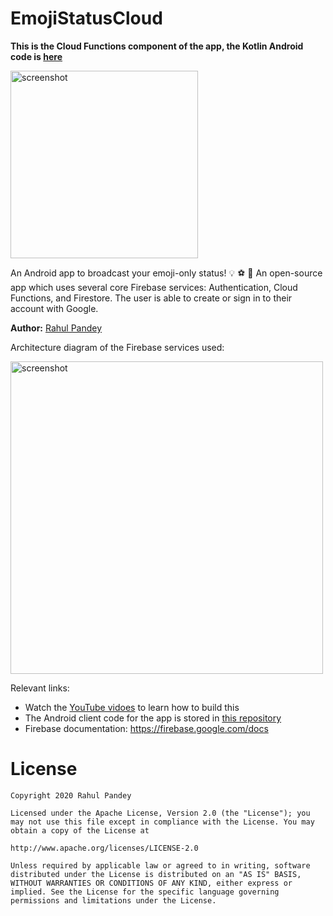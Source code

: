 # EmojiStatusCloud

**This is the Cloud Functions component of the app, the Kotlin Android code is [here](https://github.com/rpandey1234/EmojiStatus)**

<img src='https://i.imgur.com/LzCfRxG.png' width='300px' title='screenshot' />

An Android app to broadcast your emoji-only status! 💡 ⚽️ 🥰 An open-source app which uses several core Firebase services: Authentication, Cloud Functions, and Firestore. The user is able to create or sign in to their account with Google.

**Author:** [Rahul Pandey](https://www.youtube.com/rpandey1234)

Architecture diagram of the Firebase services used: 

<img src='https://i.imgur.com/8PudBiz.png' width='500px' title='screenshot' />

Relevant links:
- Watch the [YouTube vidoes](https://youtu.be/7gF6uUSQXC4) to learn how to build this
- The Android client code for the app is stored in [this repository](https://github.com/rpandey1234/EmojiStatus)
- Firebase documentation: https://firebase.google.com/docs

# License

    Copyright 2020 Rahul Pandey

    Licensed under the Apache License, Version 2.0 (the "License"); you may not use this file except in compliance with the License. You may obtain a copy of the License at

    http://www.apache.org/licenses/LICENSE-2.0

    Unless required by applicable law or agreed to in writing, software distributed under the License is distributed on an "AS IS" BASIS, WITHOUT WARRANTIES OR CONDITIONS OF ANY KIND, either express or implied. See the License for the specific language governing permissions and limitations under the License.


